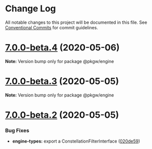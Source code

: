 # Change Log

All notable changes to this project will be documented in this file.
See [Conventional Commits](https://conventionalcommits.org) for commit guidelines.

# [7.0.0-beta.4](https://github.com/pkgw/wwt-webgl-engine/compare/@pkgw/engine@7.0.0-beta.3...@pkgw/engine@7.0.0-beta.4) (2020-05-06)

**Note:** Version bump only for package @pkgw/engine






# [7.0.0-beta.3](https://github.com/pkgw/wwt-webgl-engine/compare/@pkgw/engine@7.0.0-beta.2...@pkgw/engine@7.0.0-beta.3) (2020-05-05)

**Note:** Version bump only for package @pkgw/engine






# [7.0.0-beta.2](https://github.com/pkgw/wwt-webgl-engine/compare/@pkgw/engine@7.0.0-beta.1...@pkgw/engine@7.0.0-beta.2) (2020-05-05)


### Bug Fixes

* **engine-types:** export a ConstellationFilterInterface ([020de59](https://github.com/pkgw/wwt-webgl-engine/commit/020de599379d176e11f9e7132d1c00ede70bfea0))
